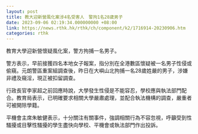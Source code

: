 ```yaml
---
layout: post
title: 教大迎新營風化案涉4名受害人　警拘1名28歲男子
date: 2023-09-06 02:19:34.000000000 +08:00
link: https://news.rthk.hk/rthk/ch/component/k2/1716914-20230906.htm
categories: rthk
---
```


教育大學迎新營懷疑風化案，警方拘捕一名男子。

警方表示，早前接獲四名本地女子報案，指分別在全港數區懷疑被一名男子性侵或偷窺。元朗警區重案組調查後，昨日在大嶼山北拘捕一名28歲姓嚴的男子，涉嫌非禮及窺淫，現正被扣留調查。

行政長官李家超之前回應時說，大學發生性侵是不能容忍，學校應與執法部門配合。教育局表示，已明確要求相關大學嚴肅處理，並配合執法機構的調查，嚴重者可被開除學籍。

平機會主席朱敏健表示，十分關注有關事件，強調相關行為不容忽視，呼籲受到性騷擾或目擊性騷擾的學生盡快向學校、平機會或執法部門作出投訴。
